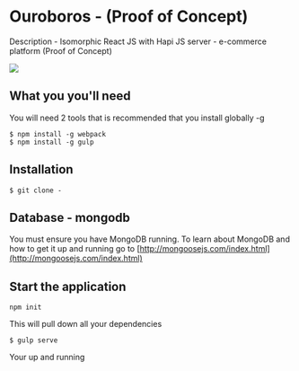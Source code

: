 # Ouroboros - (Proof of Concept)

Description - Isomorphic React JS with Hapi JS server - e-commerce platform (Proof of Concept)

![](https://raw.githubusercontent.com/markhext/ouroboros-poc/blob/master/_assets/logo-single.svg)

## What you you'll need

You will need 2 tools that is recommended that you install globally -g

```
$ npm install -g webpack
$ npm install -g gulp

```

## Installation

```
$ git clone -

```

## Database - mongodb

You must ensure you have MongoDB running. To learn about MongoDB and how to get it up and running go to [http://mongoosejs.com/index.html](http://mongoosejs.com/index.html)

## Start the application

```
npm init

```
This will pull down all your dependencies

```
$ gulp serve

```

Your up and running


